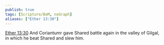 ```yaml
---
publish: true
tags: [Scripture/BoM, noGraph]
aliases: ["Ether 13:30"]
---
```

[Ether 13:30](https://churchofjesuschrist.org/study/scriptures/bofm/ether/13?lang=eng&id=p30#p30) And Coriantumr gave Shared battle again in the valley of Gilgal, in which he beat Shared and slew him.
